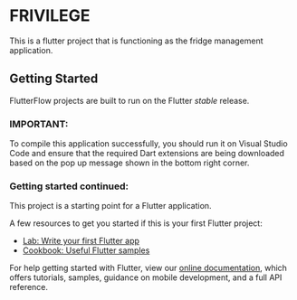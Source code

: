 # FRIVILEGE

This is a flutter project that is functioning as the fridge management application.

## Getting Started

FlutterFlow projects are built to run on the Flutter _stable_ release.

### IMPORTANT:

To compile this application successfully, you should run it on Visual Studio Code and ensure that the required Dart extensions are being downloaded based on the pop up message shown in the bottom right corner.


### Getting started continued:

This project is a starting point for a Flutter application.

A few resources to get you started if this is your first Flutter project:

- [Lab: Write your first Flutter app](https://flutter.dev/docs/get-started/codelab)
- [Cookbook: Useful Flutter samples](https://flutter.dev/docs/cookbook)

For help getting started with Flutter, view our
[online documentation](https://flutter.dev/docs), which offers tutorials,
samples, guidance on mobile development, and a full API reference.
